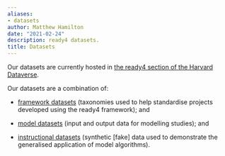 ```yaml
---
aliases:
- datasets
author: Matthew Hamilton
date: "2021-02-24"
description: ready4 datasets.
title: Datasets
---
```


Our datasets are currently hosted in [the ready4 section of the Harvard Dataverse](https://dataverse.harvard.edu/dataverse/ready4). 

Our datasets are a combination of:

- [framework datasets](../../publications/datasets/framework/) (taxonomies used to help standardise projects developed using the ready4 framework); and

- [model datasets](../../publications/datasets/model/) (input and output data for modelling studies); and

- [instructional datasets](../../publications/datasets/instructional/) (synthetic [fake] data used to demonstrate the generalised application of model algorithms).
